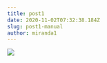 ```yaml
---
title: post1
date: 2020-11-02T07:32:38.184Z
slug: post1-manual
author: miranda1
---
```



![](/assets/assistant.png)